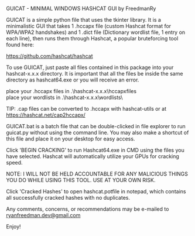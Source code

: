 GUICAT - MINIMAL WINDOWS HASHCAT GUI
by FreedmanRy

GUICAT is a simple python file that uses the tkinter library. It is a minimalistic GUI that takes 1 .hccapx file (custom Hashcat format for WPA/WPA2 handshakes) and 1 .dict file (Dictionary wordlist file, 1 entry on each line), then runs them through Hashcat, a popular bruteforcing tool found here:

https://github.com/hashcat/hashcat

To use GUICAT, just paste all files contained in this package into your hashcat-x.x.x directory. 
It is important that all the files be inside the same directory as hashcat64.exe or you will receive an error.

place your .hccapx files in .\hashcat-x.x.x\hccapxfiles\
place your wordlists in .\hashcat-x.x.x\wordlists\

TIP: .cap files can be converted to .hccapx with hashcat-utils or at https://hashcat.net/cap2hccapx/

GUICAT.bat is a batch file that can be double-clicked in file explorer to run guicat.py without using the command line. You may also make a shortcut of this file and place it on your desktop for easy access.

Click 'BEGIN CRACKING' to run Hashcat64.exe in CMD using the files you have selected. 
Hashcat will automatically utilize your GPUs for cracking speed.

NOTE: I WILL NOT BE HELD ACCOUNTABLE FOR ANY MALICIOUS THINGS YOU DO WHILE USING THIS TOOL. USE AT YOUR OWN RISK.

Click 'Cracked Hashes' to open hashcat.potfile in notepad, which contains all successfully cracked hashes with no duplicates.

Any comments, concerns, or recommendations may be e-mailed to ryanfreedman.dev@gmail.com

Enjoy!
